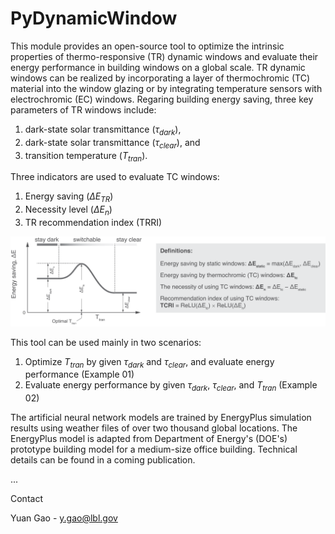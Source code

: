 # PyDynamicWindow

This module provides an open-source tool to optimize the intrinsic properties of thermo-responsive (TR) dynamic windows and evaluate their energy performance in building windows on a global scale. TR dynamic windows can be realized by incorporating a layer of thermochromic (TC) material into the window glazing or by integrating temperature sensors with electrochromic (EC) windows. Regaring building energy saving, three key parameters of TR windows include:
1. dark-state solar transmittance ($\tau_{dark}$), 
2. dark-state solar transmittance ($\tau_{clear}$), and 
3. transition temperature ($T_{tran}$).

Three indicators are used to evaluate TC windows:
1. Energy saving ($\Delta E_{TR}$)
2. Necessity level ($\Delta E_{n}$)
3. TR recommendation index (TRRI)

![Definitions of indicators for TC windows](images/Figure_definitions.png)

This tool can be used mainly in two scenarios:
1. Optimize $T_{tran}$ by given $\tau_{dark}$ and $\tau_{clear}$, and evaluate energy performance (Example 01)
2. Evaluate energy performance by given $\tau_{dark}$, $\tau_{clear}$, and $T_{tran}$ (Example 02)

The artificial neural network models are trained by EnergyPlus simulation results using weather files of over two thousand global locations. The EnergyPlus model is adapted from Department of Energy's (DOE's) prototype building model for a medium-size office building. Technical details can be found in a coming publication.

...

Contact

Yuan Gao - y.gao@lbl.gov


